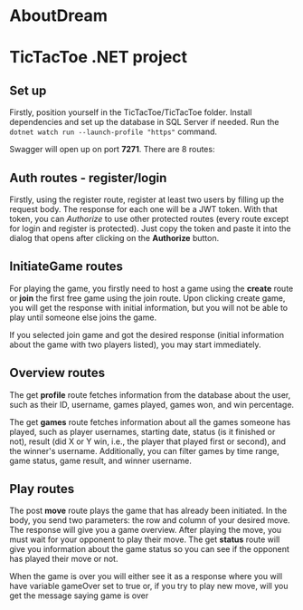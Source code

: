 # AboutDream

# TicTacToe .NET project

## Set up
Firstly, position yourself in the TicTacToe/TicTacToe folder.
Install dependencies and set up the database in SQL Server if needed.
Run the ```dotnet watch run --launch-profile "https"``` command.

Swagger will open up on port **7271**.
There are 8 routes:

## Auth routes - register/login
Firstly, using the register route, register at least two users by filling up the request body.
The response for each one will be a JWT token.
With that token, you can *Authorize* to use other protected routes (every route except for login and register is protected).
Just copy the token and paste it into the dialog that opens after clicking on the **Authorize** button.

## InitiateGame routes
For playing the game, you firstly need to host a game using the **create** route or **join** the first free game using the join route.
Upon clicking create game, you will get the response with initial information, but you will not be able to play until someone else joins the game.

If you selected join game and got the desired response (initial information about the game with two players listed), you may start immediately.

## Overview routes
The get **profile** route fetches information from the database about the user, such as their ID, username, games played, games won, and win percentage.

The get **games** route fetches information about all the games someone has played, such as player usernames, starting date, status (is it finished or not), result (did X or Y win, i.e., the player that played first or second), and the winner's username.
Additionally, you can filter games by time range, game status, game result, and winner username.

## Play routes
The post **move** route plays the game that has already been initiated.
In the body, you send two parameters: the row and column of your desired move.
The response will give you a game overview.
After playing the move, you must wait for your opponent to play their move.
The get **status** route will give you information about the game status so you can see if the opponent has played their move or not.

When the game is over you will either see it as a response where you will have variable gameOver set to true or, if you try to play new move, will you get the message saying game is over
